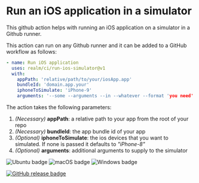 # Run an iOS application in a simulator
This github action helps with running an iOS application on a simulator in a Github runner.

This action can run on any Github runner and it can be added to a GitHub workflow as follows:

```yaml
- name: Run iOS application
  uses: realm/ci/run-ios-simulator@v1
  with:
    appPath: 'relative/path/to/your/iosApp.app'
    bundleId: 'domain.app.your'
    iphoneToSimulate: 'iPhone-9'
    arguments: '--some --arguments --in --whatever --format 'you need''
```

The action takes the following parameters:

1. *(Necessary)* __appPath__: a relative path to your app from the root of your repo
2. *(Necessary)* __bundleId__: the app bundle id of your app
3. *(Optional)* __iphoneToSimulate__: the ios devices that you want to simulated. If none is passed it defaults to *"iPhone-8"*
4. *(Optional)* __arguments__: additional arguments to supply to the simulator


![Ubuntu badge](https://badgen.net/badge/icon/Ubuntu?icon=terminal&label)
![macOS badge](https://badgen.net/badge/icon/macOS?icon=apple&label)
![Windows badge](https://badgen.net/badge/icon/Windows?icon=windows&label)

[![GitHub release badge](https://badgen.net/github/release/realm/ci-actions/run-ios-simulator)](https://github.com/realm/ci-actions/releases/latest)
